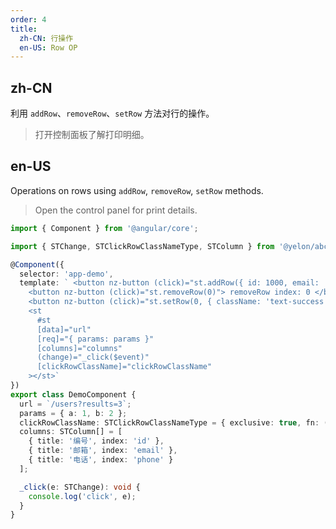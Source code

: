 ```yaml
---
order: 4
title:
  zh-CN: 行操作
  en-US: Row OP
---
```


## zh-CN

利用 `addRow`、`removeRow`、`setRow` 方法对行的操作。

> 打开控制面板了解打印明细。

## en-US

Operations on rows using `addRow`, `removeRow`, `setRow` methods.

> Open the control panel for print details.

```ts
import { Component } from '@angular/core';

import { STChange, STClickRowClassNameType, STColumn } from '@yelon/abc/st';

@Component({
  selector: 'app-demo',
  template: ` <button nz-button (click)="st.addRow({ id: 1000, email: 'add@email.com', phone: '123' })"> addRow</button>
    <button nz-button (click)="st.removeRow(0)"> removeRow index: 0 </button>
    <button nz-button (click)="st.setRow(0, { className: 'text-success' })"> Via setRow method </button>
    <st
      #st
      [data]="url"
      [req]="{ params: params }"
      [columns]="columns"
      (change)="_click($event)"
      [clickRowClassName]="clickRowClassName"
    ></st>`
})
export class DemoComponent {
  url = `/users?results=3`;
  params = { a: 1, b: 2 };
  clickRowClassName: STClickRowClassNameType = { exclusive: true, fn: () => 'text-error' };
  columns: STColumn[] = [
    { title: '编号', index: 'id' },
    { title: '邮箱', index: 'email' },
    { title: '电话', index: 'phone' }
  ];

  _click(e: STChange): void {
    console.log('click', e);
  }
}
```
